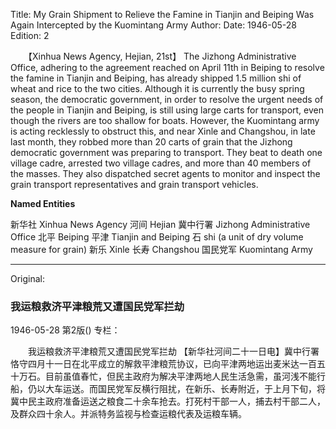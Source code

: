 Title: My Grain Shipment to Relieve the Famine in Tianjin and Beiping Was Again Intercepted by the Kuomintang Army
Author:
Date: 1946-05-28
Edition: 2

　　【Xinhua News Agency, Hejian, 21st】 The Jizhong Administrative Office, adhering to the agreement reached on April 11th in Beiping to resolve the famine in Tianjin and Beiping, has already shipped 1.5 million shi of wheat and rice to the two cities. Although it is currently the busy spring season, the democratic government, in order to resolve the urgent needs of the people in Tianjin and Beiping, is still using large carts for transport, even though the rivers are too shallow for boats. However, the Kuomintang army is acting recklessly to obstruct this, and near Xinle and Changshou, in late last month, they robbed more than 20 carts of grain that the Jizhong democratic government was preparing to transport. They beat to death one village cadre, arrested two village cadres, and more than 40 members of the masses. They also dispatched secret agents to monitor and inspect the grain transport representatives and grain transport vehicles.



**Named Entities**


新华社  Xinhua News Agency
河间  Hejian
冀中行署   Jizhong Administrative Office
北平  Beiping
平津  Tianjin and Beiping
石 shi (a unit of dry volume measure for grain)
新乐  Xinle
长寿  Changshou
国民党军  Kuomintang Army



<hr /> 

Original: 


### 我运粮救济平津粮荒又遭国民党军拦劫

1946-05-28
第2版()
专栏：

　　我运粮救济平津粮荒又遭国民党军拦劫
    【新华社河间二十一日电】冀中行署恪守四月十一日在北平成立的解救平津粮荒协议，已向平津两地运出麦米达一百五十万石。目前虽值春忙，但民主政府为解决平津两地人民生活急需，虽河浅不能行船，仍以大车运送。而国民党军反横行阻扰，在新乐、长寿附近，于上月下旬，将冀中民主政府准备运送之粮食二十余车抢去。打死村干部一人，捕去村干部二人，及群众四十余人。并派特务监视与检查运粮代表及运粮车辆。
